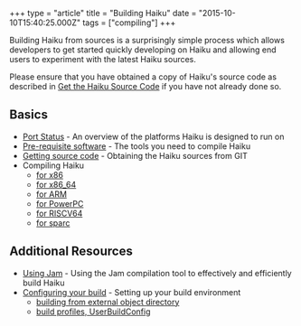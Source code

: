 +++
type = "article"
title = "Building Haiku"
date = "2015-10-10T15:40:25.000Z"
tags = ["compiling"]
+++

Building Haiku from sources is a surprisingly simple process which allows
developers to get started quickly developing on Haiku and allowing end users to
experiment with the latest Haiku sources.

Please ensure that you have obtained a copy of Haiku's source code as described in
[Get the Haiku Source Code](https://www.haiku-os.org/guides/building/get-source-git)
if you have not already done so.

## Basics

* [Port Status](/guides/building/port_status) - An overview of the platforms Haiku is designed to run on
* [Pre-requisite software](/guides/building/pre-reqs) - The tools you need to compile Haiku
* [Getting source code](/guides/building/get-source-git) - Obtaining the Haiku sources from GIT
* Compiling Haiku
  * [for x86](/guides/building/compiling-x86)
  * [for x86_64](/guides/building/compiling-x86_64)
  * [for ARM](/guides/building/compiling-arm)
  * [for PowerPC](/guides/building/compiling-powerpc)
  * [for RISCV64](/guides/building/compiling-riscv64)
  * [for sparc](/guides/building/compiling-sparc)

## Additional Resources

* [Using Jam](/guides/building/jam) - Using the Jam compilation tool to effectively and efficiently build Haiku
* [Configuring your build](/guides/building/configure) - Setting up your build environment
  * [building from external object directory](/guides/building/configure/different-generated)
  * [build profiles, UserBuildConfig](/guides/building/userbuildconfig)
